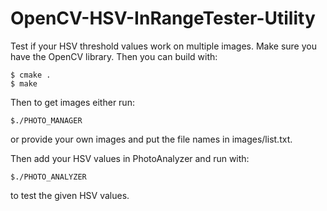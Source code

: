 # OpenCV-HSV-InRangeTester-Utility
Test if your HSV threshold values work on multiple images.
Make sure you have the OpenCV library. Then you can build with:

    $ cmake . 
    $ make

Then to get images either run:

    $./PHOTO_MANAGER

or provide your own images and put the file names in images/list.txt.

Then add your HSV values in PhotoAnalyzer and run with: 

    $./PHOTO_ANALYZER

to test the given HSV values.
